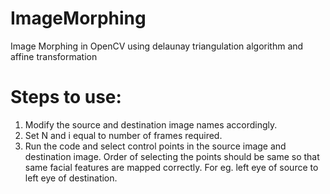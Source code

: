 # ImageMorphing
Image Morphing in OpenCV using delaunay triangulation algorithm and affine transformation

# Steps to use:
1. Modify the source and destination image names accordingly.
2. Set N and i equal to number of frames required.
3. Run the code and select control points in the source image and destination image. Order of selecting the points should be same so that same facial features are mapped correctly. For eg. left eye of source to left eye of destination.

